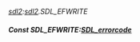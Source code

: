 _[sdl2](../../modules/sdl2/sdl2-module.md):[sdl2](../../modules/sdl2/sdl2-module.md).SDL\_EFWRITE_
##### Const SDL\_EFWRITE:[SDL_errorcode](../../modules/sdl2/sdl2-sdl_errorcode.md)
